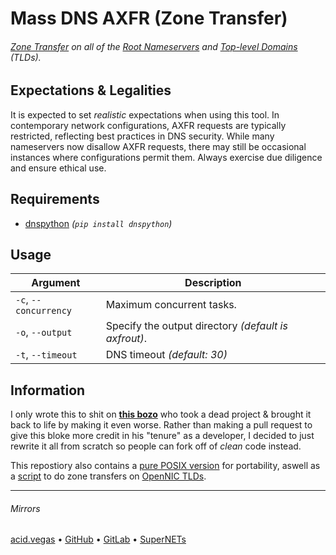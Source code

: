 # Mass DNS AXFR (Zone Transfer)

###### [Zone Transfer](https://en.wikipedia.org/wiki/DNS_zone_transfer) on all of the [Root Nameservers](https://en.wikipedia.org/wiki/Root_name_server) and [Top-level Domains](https://en.wikipedia.org/wiki/Top-level_domain) *(TLDs)*.

## Expectations & Legalities
It is expected to set *realistic* expectations when using this tool. In contemporary network configurations, AXFR requests are typically restricted, reflecting best practices in DNS security. While many nameservers now disallow AXFR requests, there may still be occasional instances where configurations permit them. Always exercise due diligence and ensure ethical use.

## Requirements
- [dnspython](https://pypi.org/project/dnspython/) *(`pip install dnspython`)*

## Usage
| Argument              | Description                                          |
| --------------------- | ---------------------------------------------------- |
| `-c`, `--concurrency` | Maximum concurrent tasks.                            |
| `-o`, `--output`      | Specify the output directory *(default is axfrout)*. |
| `-t`, `--timeout`     | DNS timeout *(default: 30)*                          |

## Information
I only wrote this to shit on **[this bozo](https://github.com/flotwig/TLDR-2/tree/main)** who took a dead project & brought it back to life by making it even worse. Rather than making a pull request to give this bloke more credit in his "tenure" as a developer, I decided to just rewrite it all from scratch so people can fork off of *clean* code instead.

This repostiory also contains a [pure POSIX version](./mdaxfr) for portability, aswell as a [script](./opennic) to do zone transfers on [OpenNIC TLDs](https://wiki.opennic.org/opennic/dot).

___

###### Mirrors
[acid.vegas](https://git.acid.vegas/mdaxfr) • [GitHub](https://github.com/acidvegas/mdaxfr) • [GitLab](https://gitlab.com/acidvegas/mdaxfr) • [SuperNETs](https://git.supernets.org/acidvegas/mdaxfr)
